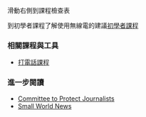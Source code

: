[Title]: # (現在怎樣?)
[Order]: # (4)

滑動右側到課程檢查表

到初學者課程了解使用無線電的建議[初學者課程](umbrella://lesson/radios-and-satellite-phones/0)

### 相關課程與工具
* [打電話課程](umbrella://lesson/making-call)

### 進一步閱讀
* [Committee to Protect Journalists](https://cpj.org/reports/2012/04/armed-conflict.php#6)
* [Small World News](smallworldnews.tv/Guide/Guide_SatPhone_English.pdf)